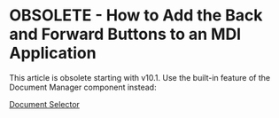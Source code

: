 
# OBSOLETE - How to Add the Back and Forward Buttons to an MDI Application


This article is obsolete starting with v10.1. Use the built-in feature of the Document Manager component instead:

[Document Selector](https://docs.devexpress.com/windowsforms/11362/controls-and-libraries/application-ui-manager/views/document-selector)
